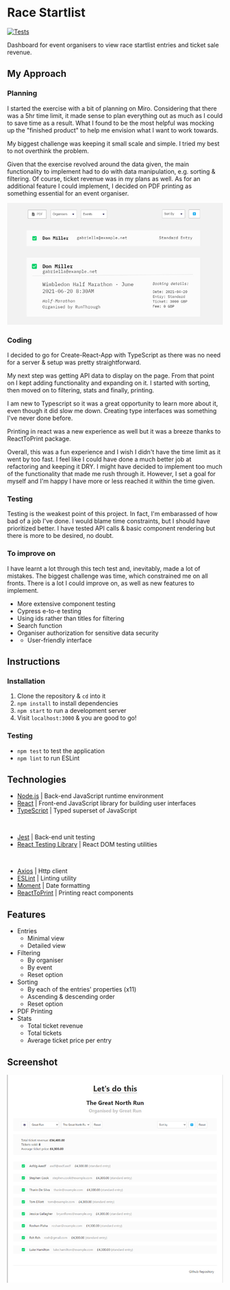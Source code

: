 # Race Startlist

[![Tests](https://github.com/ruiined/race-startlist/actions/workflows/testing.yml/badge.svg)](https://github.com/ruiined/race-startlist/actions/workflows/testing.yml)

Dashboard for event organisers to view race startlist entries and ticket sale revenue.

## My Approach

### Planning

I started the exercise with a bit of planning on Miro. Considering that there was a 5hr time limit, it made sense to plan everything out as much as I could to save time as a result. What I found to be the most helpful was mocking up the "finished product" to help me envision what I want to work towards.

My biggest challenge was keeping it small scale and simple. I tried my best to not overthink the problem.

Given that the exercise revolved around the data given, the main functionality to implement had to do with data manipulation, e.g. sorting & filtering. Of course, ticket revenue was in my plans as well. As for an additional feature I could implement, I decided on PDF printing as something essential for an event organiser.

![Mockup](https://github.com/ruiined/race-startlist/blob/main/screens/race-startlist-planning.jpg)

### Coding

I decided to go for Create-React-App with TypeScript as there was no need for a server & setup was pretty straightforward.

My next step was getting API data to display on the page. From that point on I kept adding functionality and expanding on it. I started with sorting, then moved on to filtering, stats and finally, printing.

I am new to Typescript so it was a great opportunity to learn more about it, even though it did slow me down. Creating type interfaces was something I've never done before.

Printing in react was a new experience as well but it was a breeze thanks to ReactToPrint package.

Overall, this was a fun experience and I wish I didn't have the time limit as it went by too fast. I feel like I could have done a much better job at refactoring and keeping it DRY. I might have decided to implement too much of the functionality that made me rush through it. However, I set a goal for myself and I'm happy I have more or less reached it within the time given.

### Testing

Testing is the weakest point of this project. In fact, I'm embarassed of how bad of a job I've done. I would blame time constraints, but I should have prioritized better. I have tested API calls & basic component rendering but there is more to be desired, no doubt.

### To improve on

I have learnt a lot through this tech test and, inevitably, made a lot of mistakes. The biggest challenge was time, which constrained me on all fronts. There is a lot I could improve on, as well as new features to implement.

- More extensive component testing
- Cypress e-to-e testing
- Using ids rather than titles for filtering
- Search function
- Organiser authorization for sensitive data security
- - User-friendly interface

## Instructions

### Installation

1. Clone the repository & `cd` into it
2. `npm install` to install dependencies
3. `npm start` to run a development server
4. Visit `localhost:3000` & you are good to go!

### Testing

- `npm test` to test the application
- `npm lint` to run ESLint

## Technologies

- [Node.js](https://nodejs.dev/) | Back-end JavaScript runtime environment
- [React](https://reactjs.org) | Front-end JavaScript library for building user interfaces
- [TypeScript](https://www.typescriptlang.org/) | Typed superset of JavaScript

<br />

- [Jest](https://jestjs.io/) | Back-end unit testing
- [React Testing Library](https://testing-library.com/) | React DOM testing utilities

<br />

- [Axios](https://github.com/axios/axios) | Http client
- [ESLint](https://eslint.org/) | Linting utility
- [Moment](https://momentjs.com/) | Date formatting
- [ReactToPrint](https://github.com/gregnb/react-to-print) | Printing react components

## Features

- Entries
  - Minimal view
  - Detailed view
- Filtering
  - By organiser
  - By event
  - Reset option
- Sorting
  - By each of the entries' properties (x11)
  - Ascending & descending order
  - Reset option
- PDF Printing
- Stats
  - Total ticket revenue
  - Total tickets
  - Average ticket price per entry

## Screenshot

![Screenshot](https://github.com/ruiined/race-startlist/blob/main/screens/race-startlist-screenshot.jpg)
